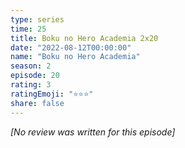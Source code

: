```yaml
---
type: series
time: 25
title: Boku no Hero Academia 2x20
date: "2022-08-12T00:00:00"
name: "Boku no Hero Academia"
season: 2
episode: 20
rating: 3
ratingEmoji: "⭐️⭐️⭐️"
share: false
---
```


*[No review was written for this episode]*